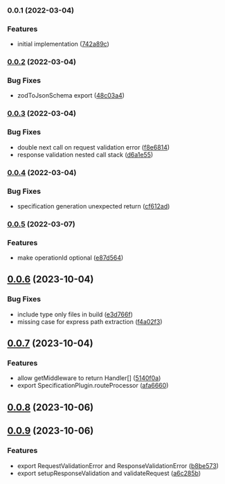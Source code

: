 ### 0.0.1 (2022-03-04)


### Features

* initial implementation ([742a89c](https://github.com/MunifTanjim/express-zod-openapi/commit/742a89ced528c842c038c67b734e8cebb4db3248))

### [0.0.2](https://github.com/MunifTanjim/express-zod-openapi/compare/0.0.1...0.0.2) (2022-03-04)


### Bug Fixes

* zodToJsonSchema export ([48c03a4](https://github.com/MunifTanjim/express-zod-openapi/commit/48c03a414cca885fb78ed2dbb9f42c5c6774cfea))

### [0.0.3](https://github.com/MunifTanjim/express-zod-openapi/compare/0.0.2...0.0.3) (2022-03-04)


### Bug Fixes

* double next call on request validation error ([f8e6814](https://github.com/MunifTanjim/express-zod-openapi/commit/f8e68142cd8f22fd23b6ff08a75dc8a93e8b9216))
* response validation nested call stack ([d6a1e55](https://github.com/MunifTanjim/express-zod-openapi/commit/d6a1e55f82251f79f0465f333043fb0ef8f75d5a))

### [0.0.4](https://github.com/MunifTanjim/express-zod-openapi/compare/0.0.3...0.0.4) (2022-03-04)


### Bug Fixes

* specification generation unexpected return ([cf612ad](https://github.com/MunifTanjim/express-zod-openapi/commit/cf612ade726dd592941ce18e472be4ae4e2f3fc6))

### [0.0.5](https://github.com/MunifTanjim/express-zod-openapi/compare/0.0.4...0.0.5) (2022-03-07)


### Features

* make operationId optional ([e87d564](https://github.com/MunifTanjim/express-zod-openapi/commit/e87d564d09d1be31359148884f31735aab53cf0d))

## [0.0.6](https://github.com/MunifTanjim/express-zod-openapi/compare/0.0.5...0.0.6) (2023-10-04)


### Bug Fixes

* include type only files in build ([e3d766f](https://github.com/MunifTanjim/express-zod-openapi/commit/e3d766fb72de02d0800ddd2c23b1d5e79797333c))
* missing case for express path extraction ([f4a02f3](https://github.com/MunifTanjim/express-zod-openapi/commit/f4a02f3d535544214e3e03aaf3976bd24ab62c65))

## [0.0.7](https://github.com/MunifTanjim/express-zod-openapi/compare/0.0.6...0.0.7) (2023-10-04)


### Features

* allow getMiddleware to return Handler[] ([5140f0a](https://github.com/MunifTanjim/express-zod-openapi/commit/5140f0a626b1dff26c0b4cc3cfd8265d872c2eae))
* export SpecificationPlugin.routeProcessor ([afa6660](https://github.com/MunifTanjim/express-zod-openapi/commit/afa666028f47f85431e191bc67f1845d1b7e4ae6))

## [0.0.8](https://github.com/MunifTanjim/express-zod-openapi/compare/0.0.7...0.0.8) (2023-10-06)

## [0.0.9](https://github.com/MunifTanjim/express-zod-openapi/compare/0.0.8...0.0.9) (2023-10-06)


### Features

* export RequestValidationError and ResponseValidationError ([b8be573](https://github.com/MunifTanjim/express-zod-openapi/commit/b8be573ad7b745ef36f37a2723bd219cb18ba5d1))
* export setupResponseValidation and validateRequest ([a6c285b](https://github.com/MunifTanjim/express-zod-openapi/commit/a6c285b2093e0479a3d8aca874a2d52c3e7ecbc9))

